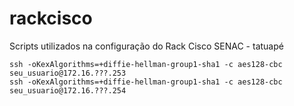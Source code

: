 # rackcisco
Scripts utilizados na configuração do Rack Cisco SENAC - tatuapé

	ssh -oKexAlgorithms=+diffie-hellman-group1-sha1 -c aes128-cbc seu_usuario@172.16.???.253
	ssh -oKexAlgorithms=+diffie-hellman-group1-sha1 -c aes128-cbc seu_usuario@172.16.???.254
